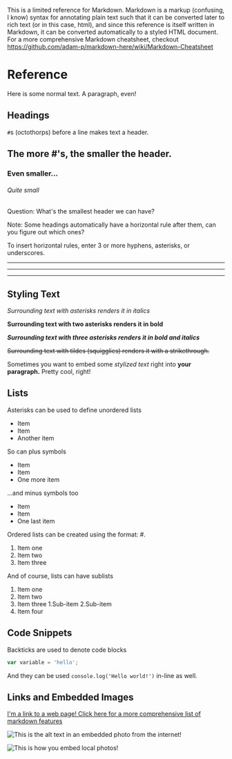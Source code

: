 This is a limited reference for Markdown. Markdown is a markup (confusing, I know) syntax for annotating plain text such that it can be converted later to rich text (or in this case, html), and since this reference is itself written in Markdown, it can be converted automatically to a styled HTML document. For a more comprehensive Markdown cheatsheet, checkout https://github.com/adam-p/markdown-here/wiki/Markdown-Cheatsheet

# Reference

Here is some normal text. A paragraph, even!

## Headings

`#`s (octothorps) before a line makes text a header.

## The more #'s, the smaller the header.

### Even smaller...

###### Quite small

Question: What's the smallest header we can have?


Note: Some headings automatically have a horizontal rule after them, can you figure out which ones?

To insert horizontal rules, enter 3 or more hyphens, asterisks, or underscores.

---
***
___

## Styling Text

*Surrounding text with asterisks renders it in italics*

**Surrounding text with two asterisks renders it in bold**

***Surrounding text with three asterisks renders it in bold and italics***

~~Surrounding text with tildes (squigglies) renders it with a strikethrough.~~

Sometimes you want to embed some *stylized text* right into **your paragraph.** Pretty cool, right!

## Lists

Asterisks can be used to define unordered lists

* Item
* Item
* Another item

So can plus symbols

+ Item
+ Item
+ One more item

...and minus symbols too

- Item
- Item
- One last item

Ordered lists can be created using the format: #.

1. Item one
2. Item two
3. Item three

And of course, lists can have sublists

1. Item one
2. Item two
3. Item three
  1.Sub-item
  2.Sub-item
4. Item four

## Code Snippets

Backticks are used to denote code blocks

 ```javascript
 var variable = 'hello';
 ```

 And they can be used `console.log('Hello world!')` in-line as well.

Links and Embedded Images
---

[I'm a link to a web page! Click here for a more comprehensive list of markdown features](https://github.com/adam-p/markdown-here/wiki/Markdown-Cheatsheet)

![This is the alt text in an embedded photo from the internet!](https://i.imgur.com/81qyN1y.jpg)

![This is how you embed local photos!](profile.png)
